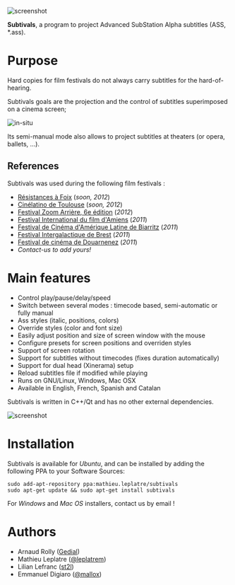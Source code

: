![screenshot](http://mathieu-leplatre.info/media/subtivals/subtivals.png)

**Subtivals**, a program to project Advanced SubStation Alpha subtitles (ASS, *.ass).

Purpose
=======

Hard copies for film festivals do not always carry subtitles for the hard-of-hearing.

Subtivals goals are the projection and the control of subtitles superimposed on a cinema screen;

![in-situ](http://mathieu-leplatre.info/media/subtivals/subtivals-insitu.png)

Its semi-manual mode also allows to project subtitles at theaters (or opera, ballets, ...). 

## References

Subtivals was used during the following film festivals :

* [Résistances à Foix](http://festival-resistances.fr) (*soon, 2012*)
* [Cinélatino de Toulouse](http://www.cinelatino.com.fr) (*soon, 2012*)
* [Festival Zoom Arrière, 6e édition](http://www.lacinemathequedetoulouse.com/archives/2012/thematiques) (*2012*)
* [Festival International du film d'Amiens](http://www.filmfestamiens.org) (*2011*)
* [Festival de Cinéma d'Amérique Latine de Biarritz](http://www.festivaldebiarritz.com) (*2011*)
* [Festival Intergalactique de Brest](http://festival-galactique.infini.fr) (*2011*)
* [Festival de cinéma de Douarnenez](http://www.festival-douarnenez.com) (*2011*)
* *Contact-us to add yours!* 

Main features
=============

* Control play/pause/delay/speed
* Switch between several modes : timecode based, semi-automatic or fully manual
* Ass styles (italic, positions, colors)
* Override styles (color and font size)
* Easily adjust position and size of screen window with the mouse
* Configure presets for screen positions and overriden styles
* Support of screen rotation
* Support for subtitles without timecodes (fixes duration automatically)
* Support for dual head (Xinerama) setup
* Reload subtitles file if modified while playing
* Runs on GNU/Linux, Windows, Mac OSX
* Available in English, French, Spanish and Catalan

Subtivals is written in C++/Qt and has no other external dependencies.

![screenshot](http://mathieu-leplatre.info/media/subtivals/subtivals-preview.png)


Installation
============

Subtivals is available for *Ubuntu*, and can be installed by adding the
following PPA to your Software Sources:

    sudo add-apt-repository ppa:mathieu.leplatre/subtivals
    sudo apt-get update && sudo apt-get install subtivals

For *Windows* and *Mac OS* installers, contact us by email !

Authors
=======

* Arnaud Rolly ([Gedial](http://www.gedial.com))
* Mathieu Leplatre ([@leplatrem](http://mathieu-leplatre.info))
* Lilian Lefranc ([st2l](http://st2l.fr))
* Emmanuel Digiaro ([@mallox](http://twitter.com/mallox))
